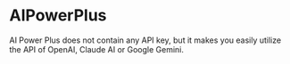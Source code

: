 # AIPowerPlus
AI Power Plus does not contain any API key, but it makes you easily utilize the API of OpenAI, Claude AI or Google Gemini.
